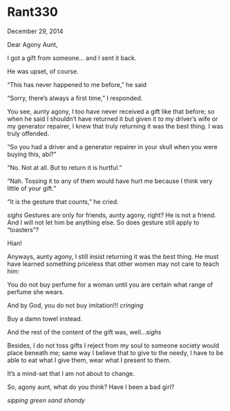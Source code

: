 # Rant330


December 29, 2014

Dear Agony Aunt,

I got a gift from someone... and I sent it back.

He was upset, of course.

“This has never happened to me before,” he said

“Sorry, there’s always a first time,” I responded.

You see, aunty agony, I too have never received a gift like that before; so when he said I shouldn’t have returned it but given it to my driver’s wife or my generator repairer, I knew that truly returning it was the best thing. I was truly offended.

“So you had a driver and a generator repairer in your skull when you were buying this, abi?”

“No. Not at all. But to return it is hurtful.”

“Nah. Tossing it to any of them would have hurt me because I think very little of your gift.”

“It is the gesture that counts,” he cried.

*sighs* Gestures are only for friends, aunty agony, right? He is not a friend. And I will not let him be anything else. So does gesture still apply to “toasters”?

Hian!

Anyways, aunty agony, I still insist returning it was the best thing. He must have learned something priceless that other women may not care to teach him:

You do not buy perfume for a woman until you are certain what range of perfume she wears.

And by God, you do not buy imitation!!! *cringing*

Buy a damn towel instead.

And the rest of the content of the gift was, well…*sighs*

Besides, I do not toss gifts I reject from my soul to someone society would place beneath me; same way I believe that to give to the needy, I have to be able to eat what I give them, wear what I present to them.

It’s a mind-set that I am not about to change.

So, agony aunt, what do you think? Have I been a bad girl?

*sipping green sand shandy*
